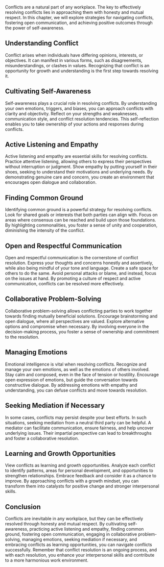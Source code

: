 
Conflicts are a natural part of any workplace. The key to effectively resolving conflicts lies in approaching them with honesty and mutual respect. In this chapter, we will explore strategies for navigating conflicts, fostering open communication, and achieving positive outcomes through the power of self-awareness.

Understanding Conflict
----------------------

Conflict arises when individuals have differing opinions, interests, or objectives. It can manifest in various forms, such as disagreements, misunderstandings, or clashes in values. Recognizing that conflict is an opportunity for growth and understanding is the first step towards resolving it.

Cultivating Self-Awareness
--------------------------

Self-awareness plays a crucial role in resolving conflicts. By understanding your own emotions, triggers, and biases, you can approach conflicts with clarity and objectivity. Reflect on your strengths and weaknesses, communication style, and conflict resolution tendencies. This self-reflection enables you to take ownership of your actions and responses during conflicts.

Active Listening and Empathy
----------------------------

Active listening and empathy are essential skills for resolving conflicts. Practice attentive listening, allowing others to express their perspectives without interruption or judgment. Show empathy by putting yourself in their shoes, seeking to understand their motivations and underlying needs. By demonstrating genuine care and concern, you create an environment that encourages open dialogue and collaboration.

Finding Common Ground
---------------------

Identifying common ground is a powerful strategy for resolving conflicts. Look for shared goals or interests that both parties can align with. Focus on areas where consensus can be reached and build upon those foundations. By highlighting commonalities, you foster a sense of unity and cooperation, diminishing the intensity of the conflict.

Open and Respectful Communication
---------------------------------

Open and respectful communication is the cornerstone of conflict resolution. Express your thoughts and concerns honestly and assertively, while also being mindful of your tone and language. Create a safe space for others to do the same. Avoid personal attacks or blame, and instead, focus on the issues at hand. By promoting a culture of respect and active communication, conflicts can be resolved more effectively.

Collaborative Problem-Solving
-----------------------------

Collaborative problem-solving allows conflicting parties to work together towards finding mutually beneficial solutions. Encourage brainstorming and open dialogue, where all perspectives are valued. Explore alternative options and compromise when necessary. By involving everyone in the decision-making process, you foster a sense of ownership and commitment to the resolution.

Managing Emotions
-----------------

Emotional intelligence is vital when resolving conflicts. Recognize and manage your own emotions, as well as the emotions of others involved. Stay calm and composed, even in the face of tension or hostility. Encourage open expression of emotions, but guide the conversation towards constructive dialogue. By addressing emotions with empathy and understanding, you can defuse conflicts and move towards resolution.

Seeking Mediation if Necessary
------------------------------

In some cases, conflicts may persist despite your best efforts. In such situations, seeking mediation from a neutral third party can be helpful. A mediator can facilitate communication, ensure fairness, and help uncover underlying issues. Their impartial perspective can lead to breakthroughs and foster a collaborative resolution.

Learning and Growth Opportunities
---------------------------------

View conflicts as learning and growth opportunities. Analyze each conflict to identify patterns, areas for personal development, and opportunities to strengthen relationships. Embrace feedback and consider it as a chance to improve. By approaching conflicts with a growth mindset, you can transform them into catalysts for positive change and stronger interpersonal skills.

Conclusion
----------

Conflicts are inevitable in any workplace, but they can be effectively resolved through honesty and mutual respect. By cultivating self-awareness, practicing active listening and empathy, finding common ground, fostering open communication, engaging in collaborative problem-solving, managing emotions, seeking mediation if necessary, and embracing conflicts as learning opportunities, you can navigate conflicts successfully. Remember that conflict resolution is an ongoing process, and with each resolution, you enhance your interpersonal skills and contribute to a more harmonious work environment.
